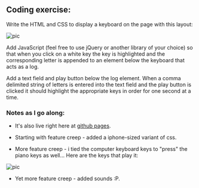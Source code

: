 ## Coding exercise:

Write the HTML and CSS to display a keyboard on the page with this layout:

![pic](http://i.imgur.com/yzKdKzv.png)

Add JavaScript (feel free to use jQuery or another library of your choice) so that when you click on a white key the key is highlighted and the corresponding letter is appended to an element below the keyboard that acts as a log.

Add a text field and play button below the log element. When a comma delimited string of letters is entered into the text field and the play button is clicked it should highlight the appropriate keys in order for one second at a time.


### Notes as I go along:

- It's also live right here at [github pages](http://istro.github.io/br/).

- Starting with feature creep - added a iphone-sized variant of css.

- More feature creep - i tied the computer keyboard keys to "press" the piano keys as well... Here are the keys that play it:

![pic](http://i.imgur.com/7jNlU8x.jpg)

- Yet more feature creep - added sounds :P.
